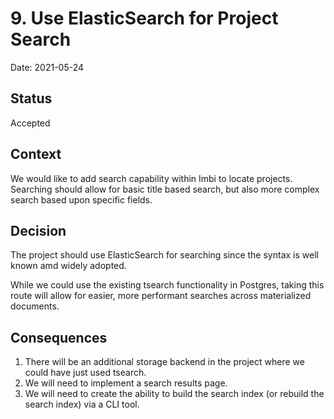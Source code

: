# 9. Use ElasticSearch for Project Search

Date: 2021-05-24

## Status

Accepted

## Context

We would like to add search capability within Imbi to locate projects. Searching
should allow for basic title based search, but also more complex search based upon
specific fields.

## Decision

The project should use ElasticSearch for searching since the syntax is well 
known amd widely adopted.

While we could use the existing tsearch functionality in Postgres, taking this
route will allow for easier, more performant searches across materialized documents.

## Consequences

1. There will be an additional storage backend in the project where we could have just used tsearch.
2. We will need to implement a search results page.
3. We will need to create the ability to build the search index (or rebuild the search index) via a CLI tool.
